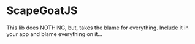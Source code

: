ScapeGoatJS
===========

This lib does NOTHING, but, takes the blame for everything.  Include it in your app and blame everything on it...
